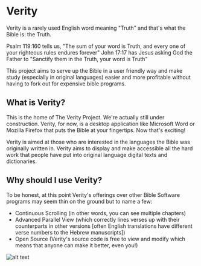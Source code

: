 # Verity

Verity is a rarely used English word meaning "Truth" and that's what the Bible is: the Truth.

Psalm 119:160 tells us, "The sum of your word is Truth, and every one of your righteous rules endures forever"
John 17:17 has Jesus asking God the Father to "Sanctify them in the Truth, your word is Truth"

This project aims to serve up the Bible in a user friendly way and make study (especially in original languages) easier and more profitable without having to fork out for expensive bible programs.

## What is Verity?

This is the home of The Verity Project. We're actually still under construction. Verity, for now, is a desktop application like Microsoft Word or Mozilla Firefox that puts the Bible at your fingertips. Now that's exciting!

Verity is aimed at those who are interested in the languages the Bible was originally written in. Verity aims to display and make accessible all the hard work that people have put into original language digital texts and dictionaries.

## Why should I use Verity?

To be honest, at this point Verity's offerings over other Bible Software programs may seem thin on the ground but to name a few:

 - Continuous Scrolling (in other words, you can see multiple chapters)
 - Advanced Parallel View (which correctly lines verses up with their counterparts in other versions [often English translations have different verse numbers to the Hebrew manuscripts])
 - Open Source (Verity's source code is free to view and modify which means that anyone can make it better, even you!)

![alt text](https://github.com/daveleroux/theverityproject/Screenshot.png "Overview Screenshot")